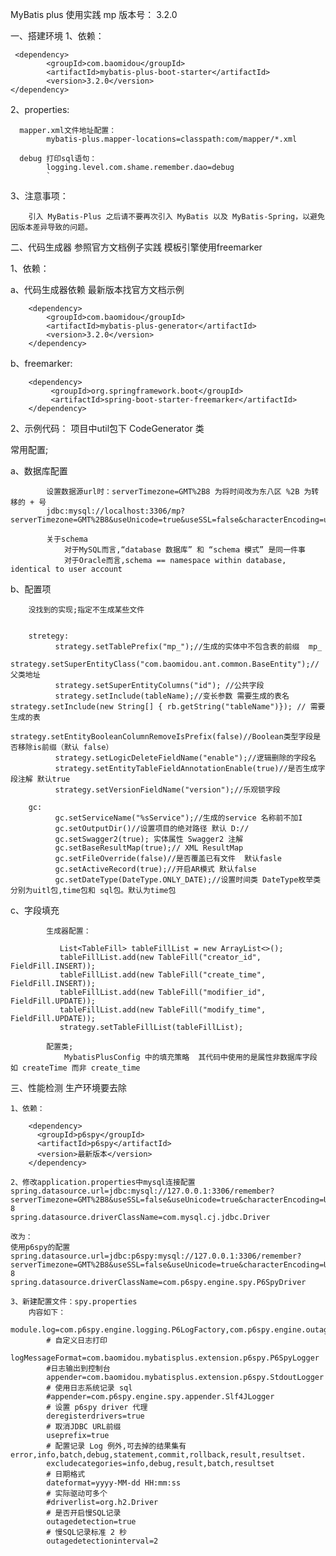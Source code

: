 MyBatis plus 使用实践  mp 版本号： 3.2.0

一、搭建环境
    1、依赖：
        
     <dependency>
            <groupId>com.baomidou</groupId>
            <artifactId>mybatis-plus-boot-starter</artifactId>
            <version>3.2.0</version>
    </dependency>
    
   2、properties:
      
      mapper.xml文件地址配置：
            mybatis-plus.mapper-locations=classpath:com/mapper/*.xml
       
      debug 打印sql语句：
            logging.level.com.shame.remember.dao=debug
            `
   3、注意事项：
        
        引入 MyBatis-Plus 之后请不要再次引入 MyBatis 以及 MyBatis-Spring，以避免因版本差异导致的问题。
        
    
二、代码生成器
    参照官方文档例子实践  模板引擎使用freemarker
    
1、依赖：

a、代码生成器依赖 最新版本找官方文档示例
        
        <dependency>
            <groupId>com.baomidou</groupId>
            <artifactId>mybatis-plus-generator</artifactId>
            <version>3.2.0</version>
        </dependency>
        
b、freemarker:
          
        <dependency>
             <groupId>org.springframework.boot</groupId>
             <artifactId>spring-boot-starter-freemarker</artifactId>
        </dependency>

2、示例代码： 项目中util包下  CodeGenerator 类

常用配置;
        
   a、数据库配置
           
            设置数据源url时：serverTimezone=GMT%2B8 为将时间改为东八区 %2B 为转移的 + 号
            jdbc:mysql://localhost:3306/mp?serverTimezone=GMT%2B8&useUnicode=true&useSSL=false&characterEncoding=utf8   
            
            关于schema  
                对于MySQL而言,“database 数据库” 和 “schema 模式” 是同一件事
                对于Oracle而言,schema == namespace within database, identical to user account

   b、配置项 
        
        没找到的实现;指定不生成某些文件
        
         
        stretegy:
              strategy.setTablePrefix("mp_");//生成的实体中不包含表的前缀  mp_
              strategy.setSuperEntityClass("com.baomidou.ant.common.BaseEntity");//父类地址
              strategy.setSuperEntityColumns("id"); //公共字段
              strategy.setInclude(tableName);//变长参数 需要生成的表名 strategy.setInclude(new String[] { rb.getString("tableName")}); // 需要生成的表
              strategy.setEntityBooleanColumnRemoveIsPrefix(false)//Boolean类型字段是否移除is前缀（默认 false）
              strategy.setLogicDeleteFieldName("enable");//逻辑删除的字段名
              strategy.setEntityTableFieldAnnotationEnable(true)//是否生成字段注解 默认true
              strategy.setVersionFieldName("version");//乐观锁字段
              
        gc:
              gc.setServiceName("%sService");//生成的service 名称前不加I
              gc.setOutputDir()//设置项目的绝对路径 默认 D://      
              gc.setSwagger2(true); 实体属性 Swagger2 注解
              gc.setBaseResultMap(true);// XML ResultMap
              gc.setFileOverride(false)//是否覆盖已有文件  默认fasle
              gc.setActiveRecord(true);//开启AR模式 默认false
              gc.setDateType(DateType.ONLY_DATE);//设置时间类 DateType枚举类 分别为uitl包,time包和 sql包。默认为time包
   
   c、字段填充
            
            生成器配置：
            
               List<TableFill> tableFillList = new ArrayList<>();
               tableFillList.add(new TableFill("creator_id", FieldFill.INSERT));
               tableFillList.add(new TableFill("create_time", FieldFill.INSERT));
               tableFillList.add(new TableFill("modifier_id", FieldFill.UPDATE));
               tableFillList.add(new TableFill("modify_time", FieldFill.UPDATE));
               strategy.setTableFillList(tableFillList);
            
            配置类;
                MybatisPlusConfig 中的填充策略  其代码中使用的是属性非数据库字段 如 createTime 而非 create_time

三、性能检测 生产环境要去除

    1、依赖：
        
        <dependency>
          <groupId>p6spy</groupId>
          <artifactId>p6spy</artifactId>
          <version>最新版本</version>
        </dependency>

    2、修改application.properties中mysql连接配置
    spring.datasource.url=jdbc:mysql://127.0.0.1:3306/remember?serverTimezone=GMT%2B8&useSSL=false&useUnicode=true&characterEncoding=UTF-8
    spring.datasource.driverClassName=com.mysql.cj.jdbc.Driver
    
    改为：
    使用p6spy的配置
    spring.datasource.url=jdbc:p6spy:mysql://127.0.0.1:3306/remember?serverTimezone=GMT%2B8&useSSL=false&useUnicode=true&characterEncoding=UTF-8
    spring.datasource.driverClassName=com.p6spy.engine.spy.P6SpyDriver
    
    3、新建配置文件：spy.properties
        内容如下：
            module.log=com.p6spy.engine.logging.P6LogFactory,com.p6spy.engine.outage.P6OutageFactory
            # 自定义日志打印
            logMessageFormat=com.baomidou.mybatisplus.extension.p6spy.P6SpyLogger
            #日志输出到控制台
            appender=com.baomidou.mybatisplus.extension.p6spy.StdoutLogger
            # 使用日志系统记录 sql
            #appender=com.p6spy.engine.spy.appender.Slf4JLogger
            # 设置 p6spy driver 代理
            deregisterdrivers=true
            # 取消JDBC URL前缀
            useprefix=true
            # 配置记录 Log 例外,可去掉的结果集有error,info,batch,debug,statement,commit,rollback,result,resultset.
            excludecategories=info,debug,result,batch,resultset
            # 日期格式
            dateformat=yyyy-MM-dd HH:mm:ss
            # 实际驱动可多个
            #driverlist=org.h2.Driver
            # 是否开启慢SQL记录
            outagedetection=true
            # 慢SQL记录标准 2 秒
            outagedetectioninterval=2
